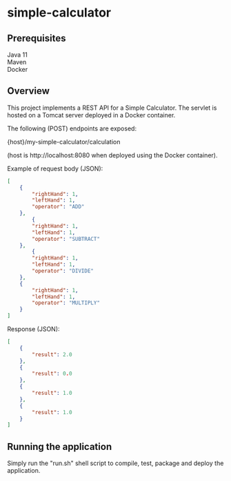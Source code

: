 # simple-calculator

## Prerequisites
Java 11 <br/>
Maven <br/>
Docker <br/>

## Overview

This project implements a REST API for a Simple Calculator. The servlet is hosted on a Tomcat server deployed in a Docker container.

The following (POST) endpoints are exposed:

{host}/my-simple-calculator/calculation <br/>

(host is http://localhost:8080 when deployed using the Docker container).

Example of request body (JSON):

```json
[
    {
        "rightHand": 1,
        "leftHand": 1,
        "operator": "ADD"
    },
        {
        "rightHand": 1,
        "leftHand": 1,
        "operator": "SUBTRACT"
    },
        {
        "rightHand": 1,
        "leftHand": 1,
        "operator": "DIVIDE"
    },
    {
        "rightHand": 1,
        "leftHand": 1,
        "operator": "MULTIPLY"
    }
]
```

Response (JSON):

```json
[
    {
        "result": 2.0
    },
    {
        "result": 0.0
    },
    {
        "result": 1.0
    },
    {
        "result": 1.0
    }
]
```

## Running the application

Simply run the "run.sh" shell script to compile, test, package and deploy the application.
